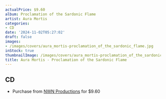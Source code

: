 ```yaml
---
actualPrice: $9.60
album: Proclamation of the Sardonic Flame
artist: Aura Mortis
categories:
- CD
date: '2024-11-02T05:27:02'
draft: false
images:
- /images/covers/aura_mortis-proclamation_of_the_sardonic_flame.jpg
inStock: true
thumbnailImage: /images/covers/aura_mortis-proclamation_of_the_sardonic_flame-thumb.jpg
title: Aura Mortis - Proclamation of the Sardonic Flame
---
```


## CD
* Purchase from [NWN Productions](http://shop.nwnprod.com/index.php?route=product/product&path=93&product_id=20713&sort=pd.name&order=ASC) for $9.60
